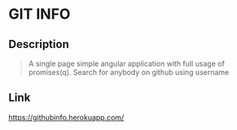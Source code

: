 
# GIT INFO

## Description
> A single page simple angular application with full usage of promises(q). 
>Search for anybody on github using username

## Link
https://githubinfo.herokuapp.com/